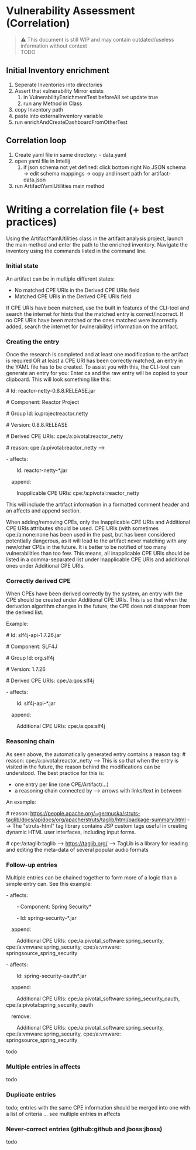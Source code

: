 # Vulnerability Assessment (Correlation)

> :warning: This document is still WIP and may contain outdated/useless information without context  
> TODO

## Initial Inventory enrichment

1. Seperate Inventories into directories
2. Assert that vulnerability Mirror exists
    1. in VulnerabilityEnrichmentTest beforeAll set update true
    2. run any Method in Class
3. copy Inventory path
4. paste into externalInventory variable
5. run enrichAndCreateDashboardFromOtherTest

## Correlation loop

1. Create yaml file in same directory: <inventory name> - data.yaml
2. open yaml file in Intellij
    1. if json schema not yet defined: click bottom right No JSON schema → edit schema mappings → copy and insert path
       for artifact-data.json
3. run ArtifactYamlUtilities main method

# Writing a correlation file (+ best practices)

Using the ArtifactYamlUtilities class in the artifact analysis project, launch the main method and enter the path to the
enriched inventory. Navigate the inventory using the commands listed in the command line.

### Initial state

An artifact can be in multiple different states:

- No matched CPE URIs in the Derived CPE URIs field
- Matched CPE URIs in the Derived CPE URIs field

If CPE URIs have been matched, use the built in features of the CLI-tool and search the internet for hints that the
matched entry is correct/incorrect.
If no CPE URIs have been matched or the ones matched were incorrectly added, search the internet for (vulnerability)
information on the artifact.

### **Creating the entry**

Once the research is completed and at least one modification to the artifact is required OR at least a CPE URI has been
correctly matched, an entry in the YAML file has to be created. To assist you with this, the CLI-tool can generate an
entry for you: Enter ca and the raw entry will be copied to your clipboard. This will look something like this:

\# Id:               reactor-netty-0.8.8.RELEASE.jar

\# Component:        Reactor Project

\# Group Id:         io.projectreactor.netty

\# Version:          0.8.8.RELEASE

\# Derived CPE URIs: cpe:/a:pivotal:reactor\_netty

\# reason:           cpe:/a:pivotal:reactor\_netty -->

\- affects:

`    `Id: reactor-netty-\*.jar

`  `append:

`    `Inapplicable CPE URIs: cpe:/a:pivotal:reactor\_netty

This will include the artifact information in a formatted comment header and an affects and append section.

When adding/removing CPEs, only the Inapplicable CPE URIs and Additional CPE URIs attributes should be used. CPE URIs
(with sometimes cpe:/a:none:none has been used in the past, but has been considered potentially dangerous, as it will
lead to the artifact never matching with any new/other CPEs in the future. It is better to be notified of too many
vulnerabilities than too few.
This means, all inapplicable CPE URIs should be listed in a comma-separated list under Inapplicable CPE URIs and
additional ones under Additional CPE URIs.

### **Correctly derived CPE**

When CPEs have been derived correctly by the system, an entry with the CPE should be created under Additional CPE URIs.
This is so that when the derivation algorithm changes in the future, the CPE does not disappear from the derived list.

Example:

\# Id:               slf4j-api-1.7.26.jar

\# Component:        SLF4J

\# Group Id:         org.slf4j

\# Version:          1.7.26

\# Derived CPE URIs: cpe:/a:qos:slf4j

\- affects:

`    `Id: slf4j-api-\*.jar

`  `append:

`    `Additional CPE URIs: cpe:/a:qos:slf4j

### **Reasoning chain**

As seen above, the automatically generated entry contains a reason tag: # reason: cpe:/a:pivotal:reactor\_netty -->
This is so that when the entry is visited in the future, the reason behind the modifications can be understood. The best
practice for this is:

- one entry per line (one CPE/Artifact/…)
- a reasoning chain connected by --> arrows with links/text in between

An example:

\#
reason: https://people.apache.org/~germuska/struts-taglib/docs/apidocs/org/apache/struts/taglib/html/package-summary.html -->
The "struts-html" tag library contains JSP custom tags useful in creating dynamic HTML user interfaces, including input
forms.

\# cpe:/a:taglib:taglib --> https://taglib.org/ --> TagLib is a library for reading and editing the meta-data of several
popular audio formats

### **Follow-up entries**

Multiple entries can be chained together to form more of a logic than a simple entry can. See this example:

\- affects:

`    `- Component: Spring Security\*

`    `- Id: spring-security-\*.jar

`  `append:

`    `Additional CPE URIs: cpe:/a:pivotal\_software:spring\_security, cpe:/a:vmware:spring\_security, cpe:/a:vmware:
springsource\_spring\_security

\- affects:

`    `Id: spring-security-oauth\*.jar

`  `append:

`    `Additional CPE URIs: cpe:/a:pivotal\_software:spring\_security\_oauth, cpe:/a:pivotal:spring\_security\_oauth

`  `remove:

`    `Additional CPE URIs: cpe:/a:pivotal\_software:spring\_security, cpe:/a:vmware:spring\_security, cpe:/a:vmware:
springsource\_spring\_security

todo

### **Multiple entries in affects**

todo

### **Duplicate entries**

todo; entries with the same CPE information should be merged into one with a list of criteria … see multiple entries in
affects

### **Never-correct entries (github:github and jboss:jboss)**

todo
